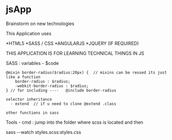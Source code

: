 # jsApp
Brainstorm on new technologies 


This Application uses

*HTML5
*SASS / CSS
*ANGULARJS
*JQUERY (IF REQUIRED)


THIS APPLICATION IS FOR LEARNING TECHNICAL THINGS IN JS



SASS : 
	variables - $code

	@mixin border-radius($radius:20px) {  // mixins can be reused its just like a function 
		border-radius : $radius;
		-webkit-border-radius : $radius;
	} // for including ----   @include border-radius

	selector inheritance 
	  - extend  // if u need to clone @extend .class

	other functions in sass


Tools - cmd : jump into the folder where scss is located and then 

sass --watch styles.scss:styles.css
